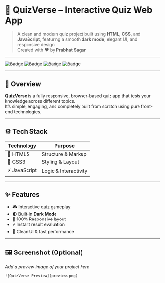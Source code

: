# 🧠 QuizVerse – Interactive Quiz Web App

> A clean and modern quiz project built using **HTML**, **CSS**, and **JavaScript**, featuring a smooth **dark mode**, elegant UI, and responsive design.  
> Created with ❤️ by **Prabhat Sagar**

---

![Badge](https://img.shields.io/badge/Made%20With-HTML%20%7C%20CSS%20%7C%20JS-blueviolet?style=for-the-badge)
![Badge](https://img.shields.io/badge/Dark%20Mode-Enabled-black?style=for-the-badge)
![Badge](https://img.shields.io/badge/Status-Active-success?style=for-the-badge)
![Badge](https://img.shields.io/badge/License-Free-brightgreen?style=for-the-badge)

---

## 🌟 Overview

**QuizVerse** is a fully responsive, browser-based quiz app that tests your knowledge across different topics.  
It’s simple, engaging, and completely built from scratch using pure front-end technologies.

---

## ⚙️ Tech Stack

| Technology | Purpose |
|-------------|----------|
| 🧩 HTML5 | Structure & Markup |
| 🎨 CSS3 | Styling & Layout |
| ⚡ JavaScript | Logic & Interactivity |

---

## ✨ Features

- 🎮 Interactive quiz gameplay  
- 🌓 Built-in **Dark Mode**  
- 📱 100% Responsive layout  
- ⚡ Instant result evaluation  
- 🧠 Clean UI & fast performance  

---

## 🖼️ Screenshot (Optional)
_Add a preview image of your project here_
```html
![QuizVerse Preview](preview.png)
